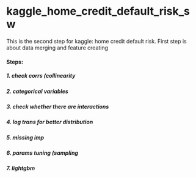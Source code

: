 # kaggle_home_credit_default_risk_sw
This is the second step for kaggle: home credit default risk. First step is about data merging and feature creating

#### Steps:
##### 1. check corrs (collinearity
##### 2. categorical variables
##### 3. check whether there are interactions
##### 4. log trans for better distribution
##### 5. missing imp
##### 6. params tuning (sampling
##### 7. lightgbm


